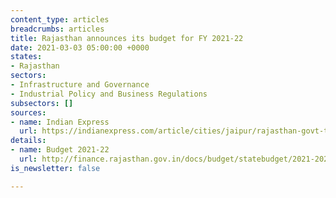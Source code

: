 ```yaml
---
content_type: articles
breadcrumbs: articles
title: Rajasthan announces its budget for FY 2021-22
date: 2021-03-03 05:00:00 +0000
states:
- Rajasthan
sectors:
- Infrastructure and Governance
- Industrial Policy and Business Regulations
subsectors: []
sources:
- name: Indian Express
  url: https://indianexpress.com/article/cities/jaipur/rajasthan-govt-to-bring-universal-health-coverage-scheme-worth-rs-3500-cr-cm-gehlot-7203075/
details:
- name: Budget 2021-22
  url: http://finance.rajasthan.gov.in/docs/budget/statebudget/2021-2022/budgetataglance.pdf
is_newsletter: false

---
```

